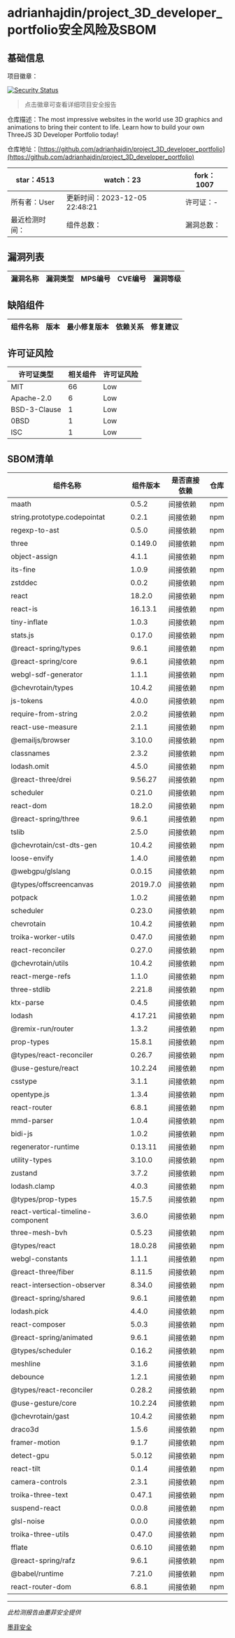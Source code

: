 # adrianhajdin/project_3D_developer_portfolio安全风险及SBOM

## 基础信息

项目徽章：

[![Security Status](https://www.murphysec.com/platform3/v31/badge/1734288073065717760.svg)](https://www.murphysec.com/console/report/1718705722534707200/1734288073065717760)

> 点击徽章可查看详细项目安全报告

仓库描述：The most impressive websites in the world use 3D graphics and animations to bring their content to life. Learn how to build your own ThreeJS 3D Developer Portfolio today!

仓库地址：[https://github.com/adrianhajdin/project_3D_developer_portfolio](https://github.com/adrianhajdin/project_3D_developer_portfolio)

| star：4513 | watch：23 | fork：1007 |
| ----------- | -------------- | ------------ |
| 所有者：User | 更新时间：2023-12-05 22:48:21 | 许可证：- |
| 最近检测时间： | 组件总数： | 漏洞总数： |




## 漏洞列表

| 漏洞名称 | 漏洞类型 | MPS编号 | CVE编号 | 漏洞等级 |
| ------- | ------ | ------- | ------ | ----- |





## 缺陷组件

| 组件名称 | 版本 | 最小修复版本 | 依赖关系 | 修复建议 |
| -------- | ---- | ------------ | -------- | -------- |





## 许可证风险

| 许可证类型 | 相关组件 | 许可证风险 |
| ---------- | -------- | ---------- |
|MIT|66|Low|
|Apache-2.0|6|Low|
|BSD-3-Clause|1|Low|
|0BSD|1|Low|
|ISC|1|Low|




## SBOM清单

| 组件名称 | 组件版本 | 是否直接依赖 | 仓库 |
| -------- | -------- | ------------ | ---- |
|maath|0.5.2|间接依赖|npm|
|string.prototype.codepointat|0.2.1|间接依赖|npm|
|regexp-to-ast|0.5.0|间接依赖|npm|
|three|0.149.0|间接依赖|npm|
|object-assign|4.1.1|间接依赖|npm|
|its-fine|1.0.9|间接依赖|npm|
|zstddec|0.0.2|间接依赖|npm|
|react|18.2.0|间接依赖|npm|
|react-is|16.13.1|间接依赖|npm|
|tiny-inflate|1.0.3|间接依赖|npm|
|stats.js|0.17.0|间接依赖|npm|
|@react-spring/types|9.6.1|间接依赖|npm|
|@react-spring/core|9.6.1|间接依赖|npm|
|webgl-sdf-generator|1.1.1|间接依赖|npm|
|@chevrotain/types|10.4.2|间接依赖|npm|
|js-tokens|4.0.0|间接依赖|npm|
|require-from-string|2.0.2|间接依赖|npm|
|react-use-measure|2.1.1|间接依赖|npm|
|@emailjs/browser|3.10.0|间接依赖|npm|
|classnames|2.3.2|间接依赖|npm|
|lodash.omit|4.5.0|间接依赖|npm|
|@react-three/drei|9.56.27|间接依赖|npm|
|scheduler|0.21.0|间接依赖|npm|
|react-dom|18.2.0|间接依赖|npm|
|@react-spring/three|9.6.1|间接依赖|npm|
|tslib|2.5.0|间接依赖|npm|
|@chevrotain/cst-dts-gen|10.4.2|间接依赖|npm|
|loose-envify|1.4.0|间接依赖|npm|
|@webgpu/glslang|0.0.15|间接依赖|npm|
|@types/offscreencanvas|2019.7.0|间接依赖|npm|
|potpack|1.0.2|间接依赖|npm|
|scheduler|0.23.0|间接依赖|npm|
|chevrotain|10.4.2|间接依赖|npm|
|troika-worker-utils|0.47.0|间接依赖|npm|
|react-reconciler|0.27.0|间接依赖|npm|
|@chevrotain/utils|10.4.2|间接依赖|npm|
|react-merge-refs|1.1.0|间接依赖|npm|
|three-stdlib|2.21.8|间接依赖|npm|
|ktx-parse|0.4.5|间接依赖|npm|
|lodash|4.17.21|间接依赖|npm|
|@remix-run/router|1.3.2|间接依赖|npm|
|prop-types|15.8.1|间接依赖|npm|
|@types/react-reconciler|0.26.7|间接依赖|npm|
|@use-gesture/react|10.2.24|间接依赖|npm|
|csstype|3.1.1|间接依赖|npm|
|opentype.js|1.3.4|间接依赖|npm|
|react-router|6.8.1|间接依赖|npm|
|mmd-parser|1.0.4|间接依赖|npm|
|bidi-js|1.0.2|间接依赖|npm|
|regenerator-runtime|0.13.11|间接依赖|npm|
|utility-types|3.10.0|间接依赖|npm|
|zustand|3.7.2|间接依赖|npm|
|lodash.clamp|4.0.3|间接依赖|npm|
|@types/prop-types|15.7.5|间接依赖|npm|
|react-vertical-timeline-component|3.6.0|间接依赖|npm|
|three-mesh-bvh|0.5.23|间接依赖|npm|
|@types/react|18.0.28|间接依赖|npm|
|webgl-constants|1.1.1|间接依赖|npm|
|@react-three/fiber|8.11.5|间接依赖|npm|
|react-intersection-observer|8.34.0|间接依赖|npm|
|@react-spring/shared|9.6.1|间接依赖|npm|
|lodash.pick|4.4.0|间接依赖|npm|
|react-composer|5.0.3|间接依赖|npm|
|@react-spring/animated|9.6.1|间接依赖|npm|
|@types/scheduler|0.16.2|间接依赖|npm|
|meshline|3.1.6|间接依赖|npm|
|debounce|1.2.1|间接依赖|npm|
|@types/react-reconciler|0.28.2|间接依赖|npm|
|@use-gesture/core|10.2.24|间接依赖|npm|
|@chevrotain/gast|10.4.2|间接依赖|npm|
|draco3d|1.5.6|间接依赖|npm|
|framer-motion|9.1.7|间接依赖|npm|
|detect-gpu|5.0.12|间接依赖|npm|
|react-tilt|0.1.4|间接依赖|npm|
|camera-controls|2.3.1|间接依赖|npm|
|troika-three-text|0.47.1|间接依赖|npm|
|suspend-react|0.0.8|间接依赖|npm|
|glsl-noise|0.0.0|间接依赖|npm|
|troika-three-utils|0.47.0|间接依赖|npm|
|fflate|0.6.10|间接依赖|npm|
|@react-spring/rafz|9.6.1|间接依赖|npm|
|@babel/runtime|7.21.0|间接依赖|npm|
|react-router-dom|6.8.1|间接依赖|npm|


------

*此检测报告由墨菲安全提供*

[墨菲安全](www.murphysec.com)